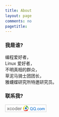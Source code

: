 ```yaml
---
title: About
layout: page
comments: no
pagetitle: 
---
```


### 我是谁? 

编程爱好者，    
Linux 爱好者，    
不明真相的群众，    
草泥马骑士团团长，    
雅蠛蝶研究所特邀研究员。  


### 联系我? 
![QQ mail](/image/qqmail.png)
